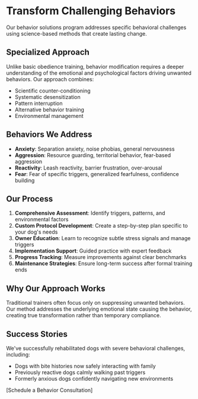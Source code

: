 # Transform Challenging Behaviors

Our behavior solutions program addresses specific behavioral challenges using science-based methods that create lasting change.

## Specialized Approach
Unlike basic obedience training, behavior modification requires a deeper understanding of the emotional and psychological factors driving unwanted behaviors. Our approach combines:
- Scientific counter-conditioning
- Systematic desensitization
- Pattern interruption
- Alternative behavior training
- Environmental management

## Behaviors We Address
- **Anxiety**: Separation anxiety, noise phobias, general nervousness
- **Aggression**: Resource guarding, territorial behavior, fear-based aggression
- **Reactivity**: Leash reactivity, barrier frustration, over-arousal
- **Fear**: Fear of specific triggers, generalized fearfulness, confidence building

## Our Process
1. **Comprehensive Assessment**: Identify triggers, patterns, and environmental factors
2. **Custom Protocol Development**: Create a step-by-step plan specific to your dog's needs
3. **Owner Education**: Learn to recognize subtle stress signals and manage triggers
4. **Implementation Support**: Guided practice with expert feedback
5. **Progress Tracking**: Measure improvements against clear benchmarks
6. **Maintenance Strategies**: Ensure long-term success after formal training ends

## Why Our Approach Works
Traditional trainers often focus only on suppressing unwanted behaviors. Our method addresses the underlying emotional state causing the behavior, creating true transformation rather than temporary compliance.

## Success Stories
We've successfully rehabilitated dogs with severe behavioral challenges, including:
- Dogs with bite histories now safely interacting with family
- Previously reactive dogs calmly walking past triggers
- Formerly anxious dogs confidently navigating new environments

[Schedule a Behavior Consultation]
